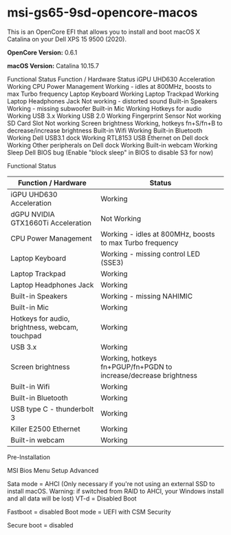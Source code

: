 # msi-gs65-9sd-opencore-macos
This is an OpenCore EFI that allows you to install and boot macOS X Catalina on your Dell XPS 15 9500 (2020).

**OpenCore Version:** 0.6.1

**macOS Version:** Catalina 10.15.7

Functional Status
Function / Hardware	Status
iGPU UHD630 Acceleration	Working
CPU Power Management	Working - idles at 800MHz, boosts to max Turbo frequency
Laptop Keyboard	Working
Laptop Trackpad	Working
Laptop Headphones Jack	Not working - distorted sound
Built-in Speakers	Working - missing subwoofer
Built-in Mic	Working
Hotkeys for audio	Working
USB 3.x	Working
USB 2.0	Working
Fingerprint Sensor	Not working
SD Card Slot	Not working
Screen brightness	Working, hotkeys fn+S/fn+B to decrease/increase brightness
Built-in Wifi	Working
Built-in Bluetooth	Working
Dell USB3.1 dock	Working
RTL8153 USB Ethernet on Dell dock	Working
Other peripherals on Dell dock	Working
Built-in webcam	Working
Sleep	Dell BIOS bug (Enable "block sleep" in BIOS to disable S3 for now)

Functional Status

|Function / Hardware|Status|
|-------------------|------|
|iGPU UHD630 Acceleration|Working|
|dGPU NVIDIA GTX1660Ti Acceleration|Not Working|
|CPU Power Management|Working - idles at 800MHz, boosts to max Turbo frequency|
|Laptop Keyboard|Working - missing control LED (SSE3)|
|Laptop Trackpad|Working|
|Laptop Headphones Jack|Working|
|Built-in Speakers|Working - missing NAHIMIC|
|Built-in Mic|Working|
|Hotkeys for audio, brightness, webcam, touchpad|Working|
|USB 3.x|Working|
|Screen brightness|Working, hotkeys fn+PGUP/fn+PGDN to increase/decrease brightness|
|Built-in Wifi|Working|
|Built-in Bluetooth|Working|
|USB type C - thunderbolt 3|Working|
|Killer E2500 Ethernet|Working|
|Built-in webcam|Working|

Pre-Installation

MSI Bios Menu Setup
Advanced

Sata mode = AHCI (Only necessary if you're not using an external SSD to install macOS. Warning: if switched from RAID to AHCI, your Windows install and all data will be lost)
VT-d = Disabled
Boot

Fastboot = disabled
Boot mode = UEFI with CSM
Security

Secure boot = disabled